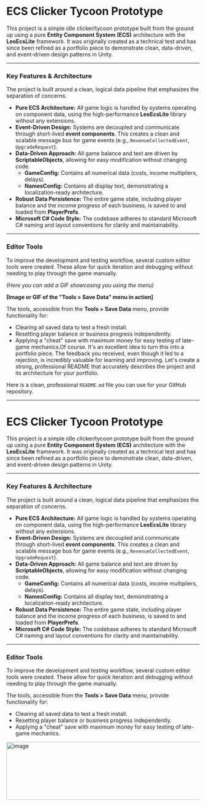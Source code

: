 # ECS Clicker Tycoon Prototype

This project is a simple idle clicker/tycoon prototype built from the ground up using a pure **Entity Component System (ECS)** architecture with the **LeoEcsLite** framework. It was originally created as a technical test and has since been refined as a portfolio piece to demonstrate clean, data-driven, and event-driven design patterns in Unity.

---

### Key Features & Architecture

The project is built around a clean, logical data pipeline that emphasizes the separation of concerns.

* **Pure ECS Architecture:** All game logic is handled by systems operating on component data, using the high-performance **LeoEcsLite** library without any extensions.
* **Event-Driven Design:** Systems are decoupled and communicate through short-lived **event components**. This creates a clean and scalable message bus for game events (e.g., `RevenueCollectedEvent`, `UpgradeRequest`).
* **Data-Driven Approach:** All game balance and text are driven by **ScriptableObjects**, allowing for easy modification without changing code.
    * **GameConfig:** Contains all numerical data (costs, income multipliers, delays).
    * **NamesConfig:** Contains all display text, demonstrating a localization-ready architecture.
* **Robust Data Persistence:** The entire game state, including player balance and the income progress of each business, is saved to and loaded from **PlayerPrefs**.
* **Microsoft C# Code Style:** The codebase adheres to standard Microsoft C# naming and layout conventions for clarity and maintainability.

---

### Editor Tools

To improve the development and testing workflow, several custom editor tools were created. These allow for quick iteration and debugging without needing to play through the game manually.

*(Here you can add a GIF showcasing you using the menu)*

**[Image or GIF of the "Tools > Save Data" menu in action]**

The tools, accessible from the **Tools > Save Data** menu, provide functionality for:
* Clearing all saved data to test a fresh install.
* Resetting player balance or business progress independently.
* Applying a "cheat" save with maximum money for easy testing of late-game mechanics.Of course. It's an excellent idea to turn this into a portfolio piece. The feedback you received, even though it led to a rejection, is incredibly valuable for learning and improving. Let's create a strong, professional README that accurately describes the project and its architecture for your portfolio.

Here is a clean, professional `README.md` file you can use for your GitHub repository.

***

# ECS Clicker Tycoon Prototype

This project is a simple idle clicker/tycoon prototype built from the ground up using a pure **Entity Component System (ECS)** architecture with the **LeoEcsLite** framework. It was originally created as a technical test and has since been refined as a portfolio piece to demonstrate clean, data-driven, and event-driven design patterns in Unity.

---

### Key Features & Architecture

The project is built around a clean, logical data pipeline that emphasizes the separation of concerns.

* **Pure ECS Architecture:** All game logic is handled by systems operating on component data, using the high-performance **LeoEcsLite** library without any extensions.
* **Event-Driven Design:** Systems are decoupled and communicate through short-lived **event components**. This creates a clean and scalable message bus for game events (e.g., `RevenueCollectedEvent`, `UpgradeRequest`).
* **Data-Driven Approach:** All game balance and text are driven by **ScriptableObjects**, allowing for easy modification without changing code.
    * **GameConfig:** Contains all numerical data (costs, income multipliers, delays).
    * **NamesConfig:** Contains all display text, demonstrating a localization-ready architecture.
* **Robust Data Persistence:** The entire game state, including player balance and the income progress of each business, is saved to and loaded from **PlayerPrefs**.
* **Microsoft C# Code Style:** The codebase adheres to standard Microsoft C# naming and layout conventions for clarity and maintainability.

---

### Editor Tools

To improve the development and testing workflow, several custom editor tools were created. These allow for quick iteration and debugging without needing to play through the game manually.

The tools, accessible from the **Tools > Save Data** menu, provide functionality for:
* Clearing all saved data to test a fresh install.
* Resetting player balance or business progress independently.
* Applying a "cheat" save with maximum money for easy testing of late-game mechanics.

<img width="727" height="151" alt="image" src="https://github.com/user-attachments/assets/a7765891-db46-4372-8777-a139bc827710" />
